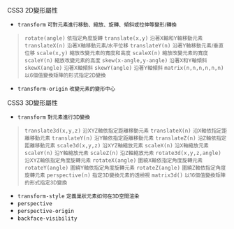 CSS3 2D變形屬性
- `transform` <small>可對元素進行移動、縮放、旋轉、傾斜或拉伸等變形/轉換</small>

>`rotate(angle)` <small>依指定角度旋轉</small>
>`translate(x,y)` <small>沿著X軸和Y軸移動元素</small>
>`translateX(n)` <small>沿著X軸移動元素/水平位移</small>
>`translateY(n)` <small>沿著Y軸移動元素/垂直位移</small>
>`scale(x,y)` <small>縮放改變元素的寬度和高度</small>
>`scaleX(n)` <small>縮放改變元素的寬度</small>
>`scaleY(n)` <small>縮放改變元素的高度</small>
>`skew(x-angle,y-angle)` <small>沿著X和Y軸傾斜</small>
>`skewX(angle)` <small>沿著X軸傾斜</small>
>`skewY(angle)` <small>沿著Y軸傾斜</small>
>`matrix(n,n,n,n,n,n)` <small>以6個值變換矩陣的形式指定2D變換</small>
- `transform-origin` <small>改變元素的變形中心</small>

CSS3 3D變形屬性
- `transform` <small>對元素進行3D變換</small>

>`translate3d(x,y,z)` <small>沿XYZ軸依指定距離移動元素</small>
>`translateX(n)` <small>沿X軸依指定距離移動元素</small>
>`translateY(n)` <small>沿Y軸依指定距離移動元素</small>
>`translateZ(n)` <small>沿Z軸依指定距離移動元素</small>
>`scale3d(x,y,z)` <small>沿XYZ軸縮放元素</small>
>`scaleX(n)` <small>沿X軸縮放元素</small>
>`scaleY(n)` <small>沿Y軸縮放元素</small>
>`scaleZ(n)` <small>沿Z軸縮放元素</small>
>`rotate3d(x,y,z,angle)` <small>沿XYZ軸依指定角度旋轉元素</small>
>`rotateX(angle)` <small>圍繞X軸依指定角度旋轉元素</small>
>`rotateY(angle)` <small>圍繞Y軸依指定角度旋轉元素</small>
>`rotateZ(angle)` <small>圍繞Z軸依指定角度旋轉元素</small>
>`perspective(n)` <small>指定3D變換元素的透檢視</small>
>`matrix3d()` <small>以16個值變換矩陣的形式指定3D變換</small>
- `transform-style` <small>定義巢狀元素如何在3D空間渲染</small>
- `perspective`
- `perspective-origin`
- `backface-visibility`